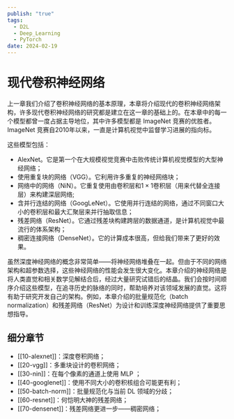 ```yaml
---
publish: "true"
tags:
  - D2L
  - Deep_Learning
  - PyTorch
date: 2024-02-19
---
```

# 现代卷积神经网络

上一章我们介绍了卷积神经网络的基本原理，本章将介绍现代的卷积神经网络架构，许多现代卷积神经网络的研究都是建立在这一章的基础上的。在本章中的每一个模型都曾一度占据主导地位，其中许多模型都是 ImageNet 竞赛的优胜者。ImageNet 竞赛自2010年以来，一直是计算机视觉中监督学习进展的指向标。

这些模型包括：

- AlexNet。它是第一个在大规模视觉竞赛中击败传统计算机视觉模型的大型神经网络；
- 使用重复块的网络（VGG）。它利用许多重复的神经网络块；
- 网络中的网络（NiN）。它重复使用由卷积层和$1\times 1$卷积层（用来代替全连接层）来构建深层网络;
- 含并行连结的网络（GoogLeNet）。它使用并行连结的网络，通过不同窗口大小的卷积层和最大汇聚层来并行抽取信息；
- 残差网络（ResNet）。它通过残差块构建跨层的数据通道，是计算机视觉中最流行的体系架构；
- 稠密连接网络（DenseNet）。它的计算成本很高，但给我们带来了更好的效果。

虽然深度神经网络的概念非常简单——将神经网络堆叠在一起。但由于不同的网络架构和超参数选择，这些神经网络的性能会发生很大变化。本章介绍的神经网络是将人类直觉和相关数学见解结合后，经过大量研究试错后的结晶。我们会按时间顺序介绍这些模型，在追寻历史的脉络的同时，帮助培养对该领域发展的直觉。这将有助于研究开发自己的架构。例如，本章介绍的批量规范化（batch normalization）和残差网络（ResNet）为设计和训练深度神经网络提供了重要思想指导。

## 细分章节

- [[10-alexnet]]：深度卷积网络；
- [[20-vgg]]：多重块设计的卷积网络；
- [[30-nin]]：在每个像素的通道上使用 MLP ；
- [[40-googlenet]]：使用不同大小的卷积核组合可能更有利；
- [[50-batch-norm]]：批量规范化与当前 DL 领域的分歧；
- [[60-resnet]]：何恺明大神的残差网络；
- [[70-densenet]]：残差网络更进一步——稠密网络；